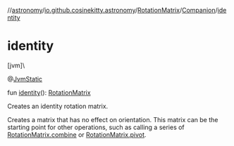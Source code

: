 //[astronomy](../../../../index.md)/[io.github.cosinekitty.astronomy](../../index.md)/[RotationMatrix](../index.md)/[Companion](index.md)/[identity](identity.md)

# identity

[jvm]\

@[JvmStatic](https://kotlinlang.org/api/latest/jvm/stdlib/kotlin.jvm/-jvm-static/index.html)

fun [identity](identity.md)(): [RotationMatrix](../index.md)

Creates an identity rotation matrix.

Creates a matrix that has no effect on orientation. This matrix can be the starting point for other operations, such as calling a series of [RotationMatrix.combine](../combine.md) or [RotationMatrix.pivot](../pivot.md).

